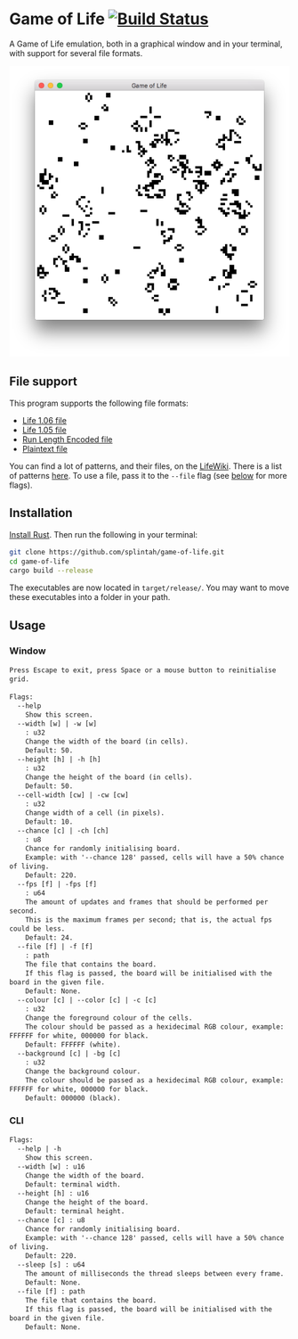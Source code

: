 # Game of Life [![Build Status](https://travis-ci.org/splintah/game-of-life.svg?branch=master)](https://travis-ci.org/splintah/game-of-life)

A Game of Life emulation, both in a graphical window and in your terminal, with support for several file formats.

![Window Demo](./window-demo.png)

## File support

This program supports the following file formats:

- [Life 1.06 file](http://www.conwaylife.com/wiki/Life_1.06)
- [Life 1.05 file](http://www.conwaylife.com/wiki/Life_1.05)
- [Run Length Encoded file](http://www.conwaylife.com/wiki/Run_Length_Encoded)
- [Plaintext file](http://www.conwaylife.com/wiki/Plaintext)

You can find a lot of patterns, and their files, on the [LifeWiki](http://www.conwaylife.com/wiki).
There is a list of patterns [here](http://www.conwaylife.com/wiki/Category:Patterns).
To use a file, pass it to the `--file` flag (see [below](#usage) for more flags).

## Installation

[Install Rust](https://www.rust-lang.org/en-US/). Then run the following in your terminal:

```bash
git clone https://github.com/splintah/game-of-life.git
cd game-of-life
cargo build --release
```

The executables are now located in `target/release/`.
You may want to move these executables into a folder in your path.

## Usage

### Window

```text
Press Escape to exit, press Space or a mouse button to reinitialise grid.

Flags:
  --help
    Show this screen.
  --width [w] | -w [w]
    : u32
    Change the width of the board (in cells).
    Default: 50.
  --height [h] | -h [h]
    : u32
    Change the height of the board (in cells).
    Default: 50.
  --cell-width [cw] | -cw [cw]
    : u32
    Change width of a cell (in pixels).
    Default: 10.
  --chance [c] | -ch [ch]
    : u8
    Chance for randomly initialising board.
    Example: with '--chance 128' passed, cells will have a 50% chance of living.
    Default: 220.
  --fps [f] | -fps [f]
    : u64
    The amount of updates and frames that should be performed per second.
    This is the maximum frames per second; that is, the actual fps could be less.
    Default: 24.
  --file [f] | -f [f]
    : path
    The file that contains the board.
    If this flag is passed, the board will be initialised with the board in the given file.
    Default: None.
  --colour [c] | --color [c] | -c [c]
    : u32
    Change the foreground colour of the cells.
    The colour should be passed as a hexidecimal RGB colour, example: FFFFFF for white, 000000 for black.
    Default: FFFFFF (white).
  --background [c] | -bg [c]
    : u32
    Change the background colour.
    The colour should be passed as a hexidecimal RGB colour, example: FFFFFF for white, 000000 for black.
    Default: 000000 (black).
```

### CLI

```text
Flags:
  --help | -h
    Show this screen.
  --width [w] : u16
    Change the width of the board.
    Default: terminal width.
  --height [h] : u16
    Change the height of the board.
    Default: terminal height.
  --chance [c] : u8
    Chance for randomly initialising board.
    Example: with '--chance 128' passed, cells will have a 50% chance of living.
    Default: 220.
  --sleep [s] : u64
    The amount of milliseconds the thread sleeps between every frame.
    Default: None.
  --file [f] : path
    The file that contains the board.
    If this flag is passed, the board will be initialised with the board in the given file.
    Default: None.
```
